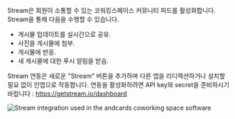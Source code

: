 Stream은 회원이 소통할 수 있는 코워킹스페이스 커뮤니티 피드를 활성화합니다. Stream을 통해 다음을 수행할 수 있습니다.

- 게시물 업데이트를 실시간으로 공유.
- 사진을 게시물에 첨부.
- 게시물에 반응.
- 새 게시물에 대한 푸시 알림을 받슴.

Stream 연동은 새로운 "Stream" 버튼을 추가하며 다른 앱을 리디렉션하거나 설치할 필요 없이 인앱으로 작동합니다. 연동을 활성화하려면 API key와 secret을 준비하시기 바랍니다 : https://getstream.io/dashboard

![Stream integration used in the andcards coworking space software](https://d7ccq1i35b0cj.cloudfront.net/andcards-stream-main-light-en-1920-1200.png)

